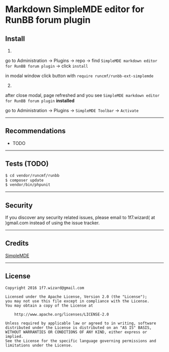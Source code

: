 # Markdown SimpleMDE editor for RunBB forum plugin


## Install
1.
go to Administration -> Plugins -> repo -> find `SimpleMDE markdown editor for RunBB forum plugin` -> click `install`    

in modal window click button with `require runcmf/runbb-ext-simplemde`  

2.   
after close modal, page refreshed and you see `SimpleMDE markdown editor for RunBB forum plugin` **installed**  

go to Administration -> Plugins -> `SimpleMDE Toolbar` -> `Activate`

---  
## Recommendations

* TODO


---
## Tests (TODO)
```bash
$ cd vendor/runcmf/runbb
$ composer update
$ vendor/bin/phpunit
```
---  
## Security  

If you discover any security related issues, please email to 1f7.wizard( at )gmail.com instead of using the issue tracker.  

---
## Credits
[SimpleMDE](https://github.com/NextStepWebs/simplemde-markdown-editor)  


---
## License
 
```
Copyright 2016 1f7.wizard@gmail.com

Licensed under the Apache License, Version 2.0 (the "License");
you may not use this file except in compliance with the License.
You may obtain a copy of the License at

    http://www.apache.org/licenses/LICENSE-2.0

Unless required by applicable law or agreed to in writing, software
distributed under the License is distributed on an "AS IS" BASIS,
WITHOUT WARRANTIES OR CONDITIONS OF ANY KIND, either express or implied.
See the License for the specific language governing permissions and
limitations under the License.
```


